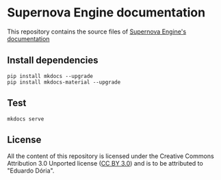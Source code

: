# Supernova Engine documentation

This repository contains the source files of [Supernova Engine's documentation](http://docs.supernovaengine.org)

## Install dependencies

```shell
pip install mkdocs --upgrade
pip install mkdocs-material --upgrade
```

## Test

```
mkdocs serve
```

## License

All the content of this repository is licensed under the Creative Commons Attribution 3.0 Unported license ([CC BY 3.0](https://creativecommons.org/licenses/by/3.0/)) and is to be attributed to "Eduardo Dória".
